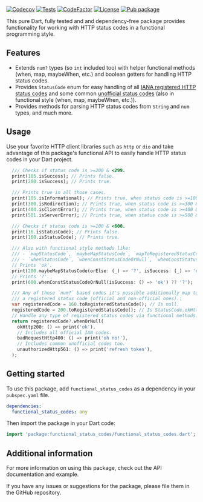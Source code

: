 [![Codecov](https://codecov.io/gh/tsinis/functional_status_codes/branch/main/graph/badge.svg?token=VkxPPVjoJ3)](https://codecov.io/gh/tsinis/functional_status_codes)
[![Tests](https://github.com/tsinis/functional_status_codes/actions/workflows/test.yaml/badge.svg)](https://github.com/tsinis/functional_status_codes/actions/workflows/test.yaml)
[![CodeFactor](https://www.codefactor.io/repository/github/tsinis/functional_status_codes/badge)](https://www.codefactor.io/repository/github/tsinis/functional_status_codes)
[![License](https://img.shields.io/badge/License-BSD_3--Clause-blue.svg)](https://opensource.org/licenses/BSD-3-Clause)
[![Pub package](https://img.shields.io/pub/v/functional_status_codes.svg)](https://pub.dev/packages/functional_status_codes)

This pure Dart, fully tested and and dependency-free package provides functionality for working with HTTP status codes in a functional programming style.

## Features

* Extends `num?` types (so `int` included too) with helper functional methods (when, map, maybeWhen, etc.) and boolean getters for handling HTTP status codes.
* Provides `StatusCode` enum for easy handling of all [IANA registered HTTP status codes](https://www.iana.org/assignments/http-status-codes/http-status-codes.xml) and some common [unofficial status codes](https://en.wikipedia.org/wiki/List_of_HTTP_status_codes#Unofficial_codes) (also in functional style (when, map, maybeWhen, etc.)).
* Provides methods for parsing HTTP status codes from `String` and `num` types, and much more.

## Usage

Use your favorite HTTP client libraries such as `http` or `dio` and take advantage of this package's functional API to easily handle HTTP status codes in your Dart project.

```dart
  /// Checks if status code is >=200 & <299.
  print(105.isSuccess); // Prints false.
  print(200.isSuccess); // Prints true.

  /// Prints true in all those cases.
  print(105.isInformational); // Prints true, when status code is >=100 & <199.
  print(300.isRedirection); // Prints true, when status code is >=300 & <399.
  print(404.isClientError); // Prints true, when status code is >=400 & <499.
  print(501.isServerError); // Prints true, when status code is >=500 & <599.

  /// Checks if status code is >=100 & <600.
  print(16.isStatusCode); // Prints false.
  print(160.isStatusCode); // Prints true.

  /// Also with functional style methods like:
  /// - `mapStatusCode`, `maybeMapStatusCode`, `mapToRegisteredStatusCode`,
  /// - `whenStatusCode`, `whenConstStatusCodeOrNull`, `whenConstStatusCode`.
  // Prints 'ok'.
  print(200.maybeMapStatusCode(orElse: (_) => '?', isSuccess: (_) => 'ok'));
  // Prints '?'.
  print(600.whenConstStatusCodeOrNull(isSuccess: () => 'ok') ?? '?');

  /// Any of those `num?` based codes it's possible additionally map to
  /// a registered status code (official and non-official ones).:
  var registeredCode = 160.toRegisteredStatusCode(); // Is null.
  registeredCode = 200.toRegisteredStatusCode(); // Is StatusCode.okHttp200.
  // Handle any type of registered status codes via functional methods:
  return registeredCode?.whenOrNull(
    okHttp200: () => print('ok'),
    // Includes all official IAN codes.
    badRequestHttp400: () => print('oh no!'),
    // Includes common unofficial codes too.
    unauthorizedHttp561: () => print('refresh token'),
  );
```

## Getting started

To use this package, add `functional_status_codes` as a dependency in your `pubspec.yaml` file.

```yaml
dependencies:
  functional_status_codes: any
```

Then import the package in your Dart code:

```dart
import 'package:functional_status_codes/functional_status_codes.dart';
```

## Additional information

For more information on using this package, check out the API documentation and example.

If you have any issues or suggestions for the package, please file them in the GitHub repository.
